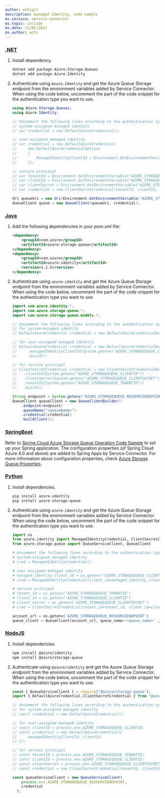 ```yaml
---
author: wchigit
description: managed identity, code sample
ms.service: service-connector
ms.topic: include
ms.date: 11/02/2023
ms.author: wchi
---
```


### [.NET](#tab/dotnet)

1. Install dependency.
    ```bash
    dotnet add package Azure.Storage.Queues
    dotnet add package Azure.Identity
    ```

1. Authenticate using `Azure.Identity` and get the Azure Queue Storage endpoint from the environment variables added by Service Connector. When using the code below, uncomment the part of the code snippet for the authentication type you want to use.
    
    ```csharp
    using Azure.Storage.Queues;
    using Azure.Identity;    
    
    // Uncomment the following lines according to the authentication type.
    // system-assigned managed identity
    // var credential = new DefaultAzureCredential();
    
    // user-assigned managed identity
    // var credential = new DefaultAzureCredential(
    //     new DefaultAzureCredentialOptions
    //     {
    //         ManagedIdentityClientId = Environment.GetEnvironmentVariable("AZURE_STORAGEQUEUE_CLIENTID");
    //     });
    
    // service principal 
    // var tenantId = Environment.GetEnvironmentVariable("AZURE_STORAGEQUEUE_TENANTID");
    // var clientId = Environment.GetEnvironmentVariable("AZURE_STORAGEQUEUE_CLIENTID");
    // var clientSecret = Environment.GetEnvironmentVariable("AZURE_STORAGEQUEUE_CLIENTSECRET");
    // var credential = new ClientSecretCredential(tenantId, clientId, clientSecret);
    
    Uri queueUri = new Uri(Environment.GetEnvironmentVariable("AZURE_STORAGEQUEUE_RESOURCEENDPOINT"));
    QueueClient queue = new QueueClient(queueUri, credential);
    ```

### [Java](#tab/java)
1. Add the following dependencies in your *pom.xml* file:
    ```xml
    <dependency>
        <groupId>com.azure</groupId>
        <artifactId>azure-storage-queue</artifactId>
    </dependency>
    <dependency>
        <groupId>com.azure</groupId>
        <artifactId>azure-identity</artifactId>
        <version>1.1.5</version>
    </dependency>
    ```
1. Authenticate using `azure-identity` and get the Azure Queue Storage endpoint from the environment variables added by Service Connector. When using the code below, uncomment the part of the code snippet for the authentication type you want to use.
    ```java
    import com.azure.identity.*;
    import com.azure.storage.queue.*;
    import com.azure.storage.queue.models.*;
    
    // Uncomment the following lines according to the authentication type.
    // for system-managed identity
    // DefaultAzureCredential credential = new DefaultAzureCredentialBuilder().build();

    // for user-assigned managed identity
    // DefaultAzureCredential credential = new DefaultAzureCredentialBuilder()
    //     .managedIdentityClientId(System.getenv("AZURE_STORAGEQUEUE_CLIENTID"))
    //     .build();

    // for service principal
    // ClientSecretCredential credential = new ClientSecretCredentialBuilder()
    //   .clientId(System.getenv("AZURE_STORAGEQUEUE_CLIENTID"))
    //   .clientSecret(System.getenv("AZURE_STORAGEQUEUE_CLIENTSECRET"))
    //   .tenantId(System.getenv("AZURE_STORAGEQUEUE_TENANTID"))
    //   .build();
    
    String endpoint = System.getenv("AZURE_STORAGEQUEUE_RESOURCEENDPOINT");
    QueueClient queueClient = new QueueClientBuilder()
        .endpoint(endpoint)
        .queueName("<queueName>")
        .credential(credential)
        .buildClient();
    ```

### [SpringBoot](#tab/springBoot)
Refer to [Spring Cloud Azure Storage Queue Operation Code Sample](https://github.com/Azure-Samples/azure-spring-boot-samples/tree/spring-cloud-azure_v4.3.0/storage/spring-cloud-azure-starter-storage-queue/storage-queue-client) to set up your Spring application. The configuration properties (of Spring Cloud Azure 4.0 and above) are added to Spring Apps by Service Connector. For more information about configuration properties, check [Azure Storage Queue Properties](https://microsoft.github.io/spring-cloud-azure/current/reference/html/appendix.html#azure_storage_queue_proeprties).

### [Python](#tab/python)
1. Install dependencies.
    ```bash
    pip install azure-identity
    pip install azure-storage-queue
    ```
1. Authenticate using `azure-identity` and get the Azure Queue Storage endpoint from the environment variables added by Service Connector. When using the code below, uncomment the part of the code snippet for the authentication type you want to use.
    ```python
    import os
    from azure.identity import ManagedIdentityCredential, ClientSecretCredential
    from azure.storage.queue import QueueServiceClient, QueueClient
    
    # Uncomment the following lines according to the authentication type.
    # system-assigned managed identity
    # cred = ManagedIdentityCredential()
    
    # user-assigned managed identity
    # managed_identity_client_id = os.getenv('AZURE_STORAGEQUEUE_CLIENTID')
    # cred = ManagedIdentityCredential(client_id=managed_identity_client_id)
    
    # service principal
    # tenant_id = os.getenv('AZURE_STORAGEQUEUE_TENANTID')
    # client_id = os.getenv('AZURE_STORAGEQUEUE_CLIENTID')
    # client_secret = os.getenv('AZURE_STORAGEQUEUE_CLIENTSECRET')
    # cred = ClientSecretCredential(tenant_id=tenant_id, client_id=client_id, client_secret=client_secret)

    account_url = os.getenv('AZURE_STORAGEQUEUE_RESOURCEENDPOINT')
    queue_client = QueueClient(account_url, queue_name='<queue_name>' ,credential=cred)
    ```

### [NodeJS](#tab/nodejs)
1. Install dependencies.
    ```bash
    npm install @azure/identity
    npm install @azure/storage-queue
    ```
1. Authenticate using `@azure/identity` and get the Azure Queue Storage endpoint from the environment variables added by Service Connector. When using the code below, uncomment the part of the code snippet for the authentication type you want to use.
    
    ```javascript
    const { QueueServiceClient } = require("@azure/storage-queue");
    import { DefaultAzureCredential,ClientSecretCredential } from "@azure/identity";
    
    // Uncomment the following lines according to the authentication type.
    // for system-assigned managed identity
    // const credential = new DefaultAzureCredential();
    
    // for user-assigned managed identity
    // const clientId = process.env.AZURE_STORAGEQUEUE_CLIENTID;
    // const credential = new DefaultAzureCredential({
    //     managedIdentityClientId: clientId
    // });
    
    // for service principal
    // const tenantId = process.env.AZURE_STORAGEQUEUE_TENANTID;
    // const clientId = process.env.AZURE_STORAGEQUEUE_CLIENTID;
    // const clientSecret = process.env.AZURE_STORAGEQUEUE_CLIENTSECRET;
    // const credential = new ClientSecretCredential(tenantId, clientId, clientSecret);

    const queueServiceClient = new QueueServiceClient(
        process.env.AZURE_STORAGEQUEUE_RESOURCEENDPOINT,
        credential
      );
    ```